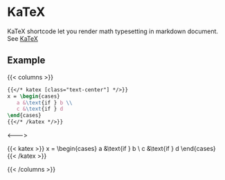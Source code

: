 # KaTeX

KaTeX shortcode let you render math typesetting in markdown document. See [KaTeX](https://katex.org/)

## Example 
{{< columns >}}

```latex
{{</* katex [class="text-center"] */>}}
x = \begin{cases}
   a &\text{if } b \\
   c &\text{if } d
\end{cases}
{{</* /katex */>}}
```

<--->

{{< katex >}}
x = \begin{cases}
   a &\text{if } b \\
   c &\text{if } d
\end{cases}
{{< /katex >}}

{{< /columns >}}

